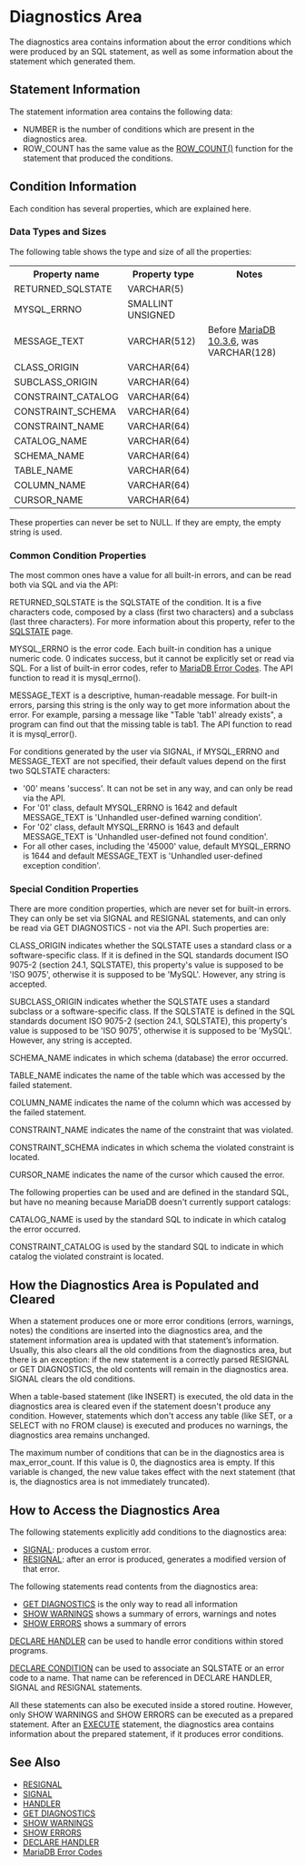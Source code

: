 # Diagnostics Area

The diagnostics area contains information about the error conditions which were produced by an SQL statement, as well as some information about the statement which generated them.

## Statement Information

The statement information area contains the following data:

- NUMBER is the number of conditions which are present in the diagnostics area.
- ROW_COUNT has the same value as the [ROW_COUNT()](/built-in-functions/secondary-functions/information-functions/row_count/) function for the statement that produced the conditions.

## Condition Information

Each condition has several properties, which are explained here.

### Data Types and Sizes

The following table shows the type and size of all the properties:

<table><tbody><tr><th>Property name</th><th>Property type</th><th>Notes</th></tr>
<tr><td>RETURNED_SQLSTATE</td><td>VARCHAR(5)</td><td></td></tr>
<tr><td>MYSQL_ERRNO</td><td>SMALLINT UNSIGNED</td><td></td></tr>
<tr><td>MESSAGE_TEXT</td><td>VARCHAR(512)</td><td>Before <a href="/kb/en/mariadb-1036-release-notes/">MariaDB 10.3.6</a>, was VARCHAR(128)</td></tr>
<tr><td>CLASS_ORIGIN</td><td>VARCHAR(64)</td><td></td></tr>
<tr><td>SUBCLASS_ORIGIN</td><td>VARCHAR(64)</td><td></td></tr>
<tr><td>CONSTRAINT_CATALOG</td><td>VARCHAR(64)</td><td></td></tr>
<tr><td>CONSTRAINT_SCHEMA</td><td>VARCHAR(64)</td><td></td></tr>
<tr><td>CONSTRAINT_NAME</td><td>VARCHAR(64)</td><td></td></tr>
<tr><td>CATALOG_NAME</td><td>VARCHAR(64)</td><td></td></tr>
<tr><td>SCHEMA_NAME</td><td>VARCHAR(64)</td><td></td></tr>
<tr><td>TABLE_NAME</td><td>VARCHAR(64)</td><td></td></tr>
<tr><td>COLUMN_NAME</td><td>VARCHAR(64)</td><td></td></tr>
<tr><td>CURSOR_NAME</td><td>VARCHAR(64)</td><td></td></tr>
</tbody></table>

These properties can never be set to NULL. If they are empty, the empty string is used.

### Common Condition Properties

The most common ones have a value for all built-in errors, and can be read both via SQL and via the API:

RETURNED_SQLSTATE is the SQLSTATE of the condition. It is a five characters code, composed by a class (first two characters) and a subclass (last three characters). For more information about this property, refer to the [SQLSTATE](/programming-customizing-mariadb/programmatic-compound-statements/programmatic-compound-statements-diagnostics/sqlstate/) page.

MYSQL_ERRNO is the error code. Each built-in condition has a unique numeric code. 0 indicates success, but it cannot be explicitly set or read via SQL. For a list of built-in error codes, refer to [MariaDB Error Codes](/sql-statements-structure/sql-language-structure/mariadb-error-codes/). The API function to read it is mysql_errno().

MESSAGE_TEXT is a descriptive, human-readable message. For built-in errors, parsing this string is the only way to get more information about the error. For example, parsing a message like "Table 'tab1' already exists", a program can find out that the missing table is tab1. The API function to read it is mysql_error().

For conditions generated by the user via SIGNAL, if MYSQL_ERRNO and MESSAGE_TEXT are not specified, their default values depend on the first two SQLSTATE characters:

- '00' means 'success'. It can not be set in any way, and can only be read via the API.
- For '01' class, default MYSQL_ERRNO is 1642 and default MESSAGE_TEXT is 'Unhandled user-defined warning condition'.
- For '02' class, default MYSQL_ERRNO is 1643 and default MESSAGE_TEXT is 'Unhandled user-defined not found condition'.
- For all other cases, including the '45000' value, default MYSQL_ERRNO is 1644 and default MESSAGE_TEXT is 'Unhandled user-defined exception condition'.

### Special Condition Properties

There are more condition properties, which are never set for built-in errors. They can only be set via SIGNAL and RESIGNAL statements, and can only be read via GET DIAGNOSTICS - not via the API. Such properties are:

CLASS_ORIGIN indicates whether the SQLSTATE uses a standard class or a software-specific class. If it is defined in the SQL standards document ISO 9075-2 (section 24.1, SQLSTATE), this property's value is supposed to be 'ISO 9075', otherwise it is supposed to be 'MySQL'. However, any string is accepted.

SUBCLASS_ORIGIN indicates whether the SQLSTATE uses a standard subclass or a software-specific class. If the SQLSTATE is defined in the SQL standards document ISO 9075-2 (section 24.1, SQLSTATE), this property's value is supposed to be 'ISO 9075', otherwise it is supposed to be 'MySQL'. However, any string is accepted.

SCHEMA_NAME indicates in which schema (database) the error occurred.

TABLE_NAME indicates the name of the table which was accessed by the failed statement.

COLUMN_NAME indicates the name of the column which was accessed by the failed statement.

CONSTRAINT_NAME indicates the name of the constraint that was violated.

CONSTRAINT_SCHEMA indicates in which schema the violated constraint is located.

CURSOR_NAME indicates the name of the cursor which caused the error.

The following properties can be used and are defined in the standard SQL, but have no meaning because MariaDB doesn't currently support catalogs:

CATALOG_NAME is used by the standard SQL to indicate in which catalog the error occurred.

CONSTRAINT_CATALOG is used by the standard SQL to indicate in which catalog the violated constraint is located.

## How the Diagnostics Area is Populated and Cleared

When a statement produces one or more error conditions (errors, warnings, notes) the conditions are inserted into the diagnostics area, and the statement information area is updated with that statement’s information. Usually, this also clears all the old conditions from the diagnostics area, but there is an exception: if the new statement is a correctly parsed RESIGNAL or GET DIAGNOSTICS, the old contents will remain in the diagnostics area. SIGNAL clears the old conditions.

When a table-based statement (like INSERT) is executed, the old data in the diagnostics area is cleared even if the statement doesn't produce any condition. However, statements which don't access any table (like SET, or a SELECT with no FROM clause) is executed and produces no warnings, the diagnostics area remains unchanged.

The maximum number of conditions that can be in the diagnostics area is <a undefined>max_error_count</a>. If this value is 0, the diagnostics area is empty. If this variable is changed, the new value takes effect with the next statement (that is, the diagnostics area is not immediately truncated).

## How to Access the Diagnostics Area

The following statements explicitly add conditions to the diagnostics area:

- [SIGNAL](/programming-customizing-mariadb/programmatic-compound-statements/signal/): produces a custom error.
- [RESIGNAL](/programming-customizing-mariadb/programmatic-compound-statements/resignal/): after an error is produced, generates a modified version of that error.

The following statements read contents from the diagnostics area:

- [GET DIAGNOSTICS](/programming-customizing-mariadb/programmatic-compound-statements/programmatic-compound-statements-diagnostics/get-diagnostics/) is the only way to read all information
- [SHOW WARNINGS](/sql-statements-structure/sql-statements/administrative-sql-statements/show/show-warnings/) shows a summary of errors, warnings and notes
- [SHOW ERRORS](/sql-statements-structure/sql-statements/administrative-sql-statements/show/show-errors/) shows a summary of errors

[DECLARE HANDLER](/programming-customizing-mariadb/programmatic-compound-statements/declare-handler/) can be used to handle error conditions within stored programs.

[DECLARE CONDITION](/programming-customizing-mariadb/programmatic-compound-statements/declare-condition/) can be used to associate an SQLSTATE or an error code to a name. That name can be referenced in DECLARE HANDLER, SIGNAL and RESIGNAL statements.

All these statements can also be executed inside a stored routine. However, only SHOW WARNINGS and SHOW ERRORS can be executed as a prepared statement. After an [EXECUTE](/sql-statements-structure/sql-statements/prepared-statements/execute-statement/) statement, the diagnostics area contains information about the prepared statement, if it produces error conditions.

## See Also

- [RESIGNAL](/programming-customizing-mariadb/programmatic-compound-statements/resignal/)
- [SIGNAL](/programming-customizing-mariadb/programmatic-compound-statements/signal/)
- [HANDLER](/sql-statements-structure/nosql/handler/)
- [GET DIAGNOSTICS](/programming-customizing-mariadb/programmatic-compound-statements/programmatic-compound-statements-diagnostics/get-diagnostics/)
- [SHOW WARNINGS](/sql-statements-structure/sql-statements/administrative-sql-statements/show/show-warnings/)
- [SHOW ERRORS](/sql-statements-structure/sql-statements/administrative-sql-statements/show/show-errors/)
- [DECLARE HANDLER](/programming-customizing-mariadb/programmatic-compound-statements/declare-handler/)
- [MariaDB Error Codes](/sql-statements-structure/sql-language-structure/mariadb-error-codes/)
